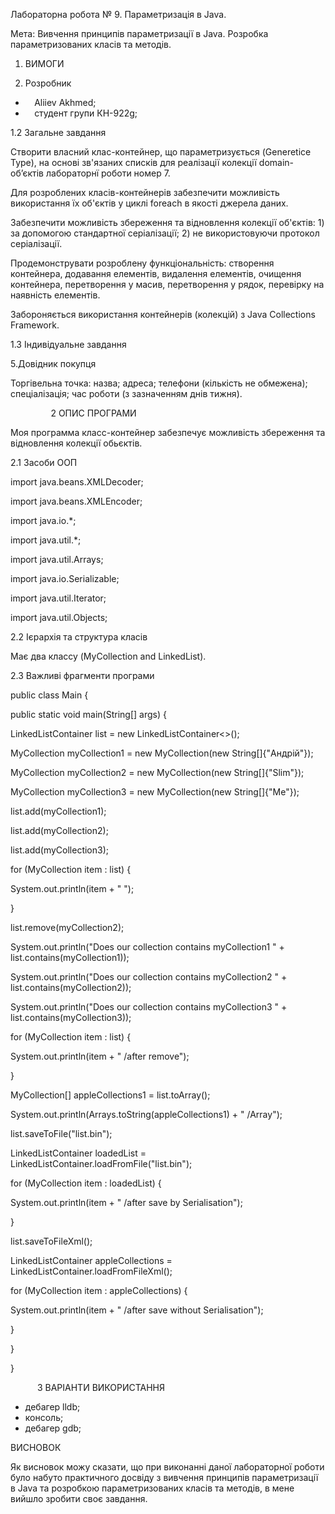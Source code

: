 Лабораторна робота № 9. Параметризація в Java.



Мета: Вивчення принципів параметризації в Java. Розробка параметризованих класів та методів.


1. ВИМОГИ

1. Розробник

- `  `Aliiev Akhmed;
- `  `студент групи КН-922g;

1\.2 Загальне завдання

Створити власний клас-контейнер, що параметризується (Generetice Type), на основі зв'язаних списків для реалізації колекції domain-об’єктів лабораторнї роботи номер 7.

Для розроблених класів-контейнерів забезпечити можливість використання їх об'єктів у циклі foreach в якості джерела даних.

Забезпечити можливість збереження та відновлення колекції об'єктів: 1) за допомогою стандартної серіалізації; 2) не використовуючи протокол серіалізації.

Продемонструвати розроблену функціональність: створення контейнера, додавання елементів, видалення елементів, очищення контейнера, перетворення у масив, перетворення у рядок, перевірку на наявність елементів.

Забороняється використання контейнерів (колекцій) з Java Collections Framework.


1\.3 Індивідуальне завдання

5\.Довідник покупця

Торгівельна точка: назва; адреса; телефони (кількість не обмежена); спеціалізація; час роботи (з зазначенням днів тижня).

`         `2 ОПИС ПРОГРАМИ

Моя программа класс-контейнер забезпечує можливість збереження та відновлення колекції обьєктів.

2\.1 Засоби ООП

import java.beans.XMLDecoder;

import java.beans.XMLEncoder;

import java.io.\*;

import java.util.\*;

import java.util.Arrays;

import java.io.Serializable;

import java.util.Iterator;

import java.util.Objects;

2\.2 Ієрархія та структура класів  

Має два классу (MyCollection and LinkedList).



2\.3 Важливі фрагменти програми


public class Main {

public static void main(String[] args) {

LinkedListContainer<MyCollection> list = new LinkedListContainer<>();

MyCollection myCollection1 = new MyCollection(new String[]{"Андрій"});

MyCollection myCollection2 = new MyCollection(new String[]{"Slim"});

MyCollection myCollection3 = new MyCollection(new String[]{"Me"});

list.add(myCollection1);

list.add(myCollection2);

list.add(myCollection3);

for (MyCollection item : list) {

System.out.println(item + " ");

}

list.remove(myCollection2);

System.out.println("Does our collection contains myCollection1 " + list.contains(myCollection1));

System.out.println("Does our collection contains myCollection2 " + list.contains(myCollection2));

System.out.println("Does our collection contains myCollection3 " + list.contains(myCollection3));

for (MyCollection item : list) {

System.out.println(item + " /after remove");

}

MyCollection[] appleCollections1 = list.toArray();

System.out.println(Arrays.toString(appleCollections1) + " /Array");


list.saveToFile("list.bin");

LinkedListContainer<MyCollection> loadedList = LinkedListContainer.loadFromFile("list.bin");

for (MyCollection item : loadedList) {

System.out.println(item + " /after save by Serialisation");

}

list.saveToFileXml();

LinkedListContainer<MyCollection> appleCollections = LinkedListContainer.loadFromFileXml();

for (MyCollection item : appleCollections) {

System.out.println(item + " /after save without Serialisation");

}

}

}





`      `3 ВАРІАНТИ ВИКОРИСТАННЯ

- дебагер lldb;
- консоль;
- дебагер gdb;





ВИСНОВОК

Як висновок можу сказати, що при виконанні даної лабораторної роботи було набуто практичного досвіду з вивчення принципів параметризації в Java та розробкою параметризованих класів та методів, в мене вийшло зробити своє завдання.
